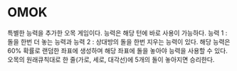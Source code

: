 # OMOK
특별한 능력을 추가한 오목 게임이다. 
능력은 해당 턴에 바로 사용이 가능하다. 
능력 1 : 돌을 한번 더 놓는 능력과 
능력 2 : 상대방의 돌을 한번 지우는 능력이 있다. 
해당 능력은 60% 확률로 랜덤한 좌표에 생성하며 해당 좌표에 돌을 놓아야 능력을 사용할 수 있다. 
오목의 원래큐칙대로 한 줄(가로, 세로, 대각선)에 5개의 돌이 놓아지면 승리한다.
